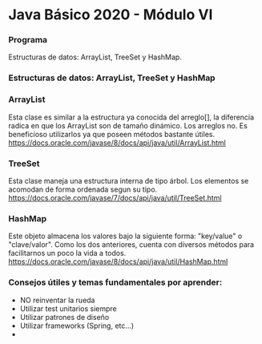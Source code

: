 # Java Básico 2020 - Módulo VI

### Programa
Estructuras de datos: ArrayList, TreeSet y HashMap.

### Estructuras de datos: ArrayList, TreeSet y HashMap
### ArrayList
Esta clase es similar a la estructura ya conocida del arreglo[], la diferencia radica en que los ArrayList
son de tamaño dinámico. Los arreglos no. Es beneficioso utilizarlos ya que poseen métodos bastante útiles.
https://docs.oracle.com/javase/8/docs/api/java/util/ArrayList.html

### TreeSet
Esta clase maneja una estructura interna de tipo árbol. Los elementos se acomodan de forma ordenada segun su tipo.
https://docs.oracle.com/javase/7/docs/api/java/util/TreeSet.html

### HashMap
Este objeto almacena los valores bajo la siguiente forma: "key/value" o "clave/valor". Como los dos anteriores, cuenta con 
diversos métodos para facilitarnos un poco la vida a todos.
https://docs.oracle.com/javase/8/docs/api/java/util/HashMap.html


### Consejos útiles y temas fundamentales por aprender:
- NO reinventar la rueda
- Utilizar test unitarios siempre
- Utilizar patrones de diseño
- Utilizar frameworks (Spring, etc...)
- 
